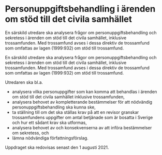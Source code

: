 # Personuppgiftsbehandling i ärenden om stöd till det civila samhället

En särskild utredare ska analysera frågor om personuppgiftsbehandling och sekretess i ärenden om stöd till det civila samhället, inklusive trossamfunden. Med trossamfund avses i dessa direktiv de trossamfund som omfattas av lagen (1999:932) om stöd till trossamfund.

En särskild utredare ska analysera frågor om personuppgiftsbehandling och sekretess i ärenden om stöd till det civila samhället, inklusive trossamfunden. Med trossamfund avses i dessa direktiv de trossamfund som omfattas av lagen (1999:932) om stöd till trossamfund.

Utredaren ska bl.a.

* analysera vilka personuppgifter som kan komma att behandlas i ärenden om stöd till det civila samhället inklusive trossamfunden,
* analysera behovet av kompletterande bestämmelser för att nödvändig personuppgiftsbehandling ska kunna ske,
* ta ställning till om det ska ställas krav på att en revisor granskar trossamfundens uppgifter om antal betjänade som är bosatta i Sverige och hur ett sådant krav ska utformas,
* analysera behovet av och konsekvenserna av att införa bestämmelser om sekretess, och
* lämna nödvändiga författningsförslag.

Uppdraget ska redovisas senast den 1 augusti 2021.
